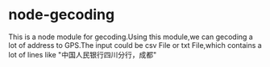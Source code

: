 # node-gecoding
This is a node module for gecoding.Using this module,we can gecoding a lot of address to GPS.The input could be csv File or txt File,which contains a lot of lines like "中国人民银行四川分行，成都"
